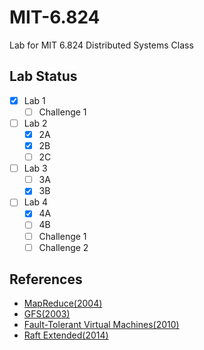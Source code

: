# MIT-6.824
Lab for MIT 6.824 Distributed Systems Class

## Lab Status
- [x] Lab 1
    - [ ] Challenge 1
- [ ] Lab 2
    - [x] 2A
    - [x] 2B
    - [ ] 2C
- [ ] Lab 3
    - [ ] 3A
    - [x] 3B
- [ ] Lab 4
    - [x] 4A
    - [ ] 4B
    - [ ] Challenge 1
    - [ ] Challenge 2
    
## References
- [MapReduce(2004)](https://pdos.csail.mit.edu/6.824/papers/mapreduce.pdf)
- [GFS(2003)](https://static.googleusercontent.com/media/research.google.com/zh-CN//archive/gfs-sosp2003.pdf)
- [Fault-Tolerant Virtual Machines(2010)](https://pdos.csail.mit.edu/6.824/papers/vm-ft.pdf)
- [Raft Extended(2014)](https://pdos.csail.mit.edu/6.824/papers/raft-extended.pdf)
